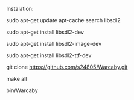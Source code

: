 Instalation:

sudo apt-get update
apt-cache search libsdl2

sudo apt-get install libsdl2-dev

sudo apt-get install libsdl2-image-dev

sudo apt-get install libsdl2-ttf-dev



git clone https://github.com/s24805/Warcaby.git



make all 

bin/Warcaby
